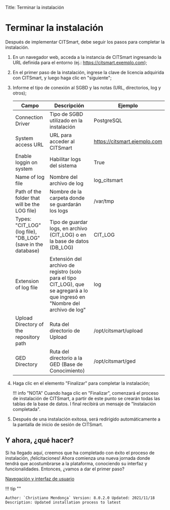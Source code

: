 Title: Terminar la instalación

# Terminar la instalación

Después de implementar CITSmart, debe seguir los pasos para completar la instalación.

1. En un navegador web, acceda a la instancia de CITSmart ingresando la URL definida para el entorno (ej.: https://citsmart.exemplo.com);

2. En el primer paso de la instalación, ingrese la clave de licencia adquirida con CITSmart, y luego haga clic en "siguiente";

3. Informe el tipo de conexión al SGBD y las notas (URL, directorios, log y otros);

    |Campo|Descripción|Ejemplo|
    |-----|---------|-------|
    |Connection Driver|Tipo de SGBD utilizado en la instalación |PostgreSQL |
    |System access URL|URL para acceder al CITSmart | https://citsmart.ejemplo.com|
    |Enable loggin on system|Habilitar logs del sistema |True |
    |Name of log file|Nombre del archivo de log | log_citsmart |
    |Path of the folder that will be the LOG file) |Nombre de la carpeta donde se guardarán los logs |/var/tmp |
    |Types: "CIT_LOG" (log file), "DB_LOG" (save in the database) |Tipo de guardar logs, en archivo (CIT_LOG) o en la base de datos (DB_LOG) | CIT_LOG|
    |Extension of log file|Extensión del archivo de registro (solo para el tipo CIT_LOG), que se agregará a lo que ingresó en "Nombre del archivo de log" | log |
    |Upload Directory of the repository path|Ruta del directorio de Upload | /opt/citsmart/upload |
    |GED Directory |Ruta del directorio a la GED (Base de Conocimiento) | /opt/citsmart/ged|

4. Haga clic en el elemento "Finalizar" para completar la instalación;

    !!! info "NOTA"
        Cuando haga clic en "Finalizar", comenzará el proceso de instalación de CITSmart, a partir de este punto se crearán todas las tablas de la base de datos. l final recibirá un mensaje de "Instalación completada".

5. Después de una instalación exitosa, será redirigido automáticamente a la pantalla de inicio de sesión de CITSmart.

## Y ahora, ¿qué hacer?

Si ha llegado aquí, creemos que ha completado con éxito el proceso de instalación, ¡felicitaciones! Ahora comienza una nueva jornada donde tendrá que acostumbrarse a la plataforma, conociendo su interfaz y funcionalidades. Entonces, ¿vamos a dar el primer paso?

[Navegación y interfaz de usuario][1]

!!! tip ""

    Author: `Christiano Mendonça` Version: 8.0.2.0 Updated: 2021/11/18 Description: Updated installation process to latest

[1]:/es-es/citsmart-platform-9/initial-settings/navigation-and-user-interface.html
